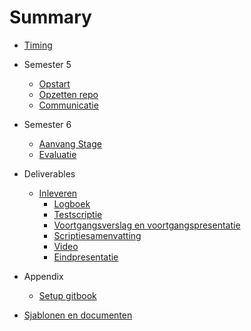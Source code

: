 # Summary
* [Timing](timing.md)
* Semester 5
  * [Opstart](Semester5/opstart.md)
  * [Opzetten repo](Semester5/repo.md)
  * [Communicatie](Semester5/communicatie.md)  
* Semester 6
  * [Aanvang Stage](Semester6/aanvangstage.md)
  * [Evaluatie](Semester6/evaluatie.md)
* Deliverables
  * [Inleveren](Semester6/Deliverables/inleveren.md)  
    * [Logboek](Semester6/Deliverables/logboek.md)
    * [Testscriptie](Semester6/Deliverables/testscriptie.md)
    * [Voortgangsverslag en voortgangspresentatie](Semester6/Deliverables/vgv_presentatie.md)
    * [Scriptiesamenvatting](Semester6/Deliverables/scriptiesamenvatting.md)
    * [Video](Semester6/Deliverables/video.md)
    * [Eindpresentatie](Semester6/Deliverables/eindpresentatie.md)
* Appendix
  * [Setup gitbook](Appendix/installatieGitBook.md)

* [Sjablonen en documenten ](Documenten/anderedocs.md)
 
    